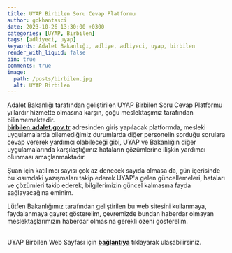 ```yaml
---
title: UYAP Birbilen Soru Cevap Platformu
author: gokhantasci
date: 2023-10-26 13:30:00 +0300
categories: [UYAP, Birbilen]
tags: [adliyeci, uyap]
keywords: Adalet Bakanlığı, adliye, adliyeci, uyap, birbilen
render_with_liquid: false
pin: true
comments: true
image:
  path: /posts/birbilen.jpg
  alt: UYAP Birbilen
---
```


Adalet Bakanlığı tarafından geliştirilen UYAP Birbilen Soru Cevap Platformu yıllardır hizmette olmasına karşın, çoğu meslektaşımız tarafından bilinmemektedir.
<br>[**birbilen.adalet.gov.tr**](https://birbilen.adalet.gov.tr/) adresinden giriş yapılacak platformda, mesleki uygulamalarda bilemediğimiz durumlarda diğer personelin sorduğu sorulara cevap vererek yardımcı olabileceği gibi, UYAP ve Bakanlığın diğer uygulamalarında karşılaştığımız hataların çözümlerine ilişkin yardımcı olunması amaçlanmaktadır. 

Şuan için katılımcı sayısı çok az denecek sayıda olmasa da, gün içerisinde bu kısımdaki yazışmaları takip ederek UYAP'a gelen güncellemeleri, hataları ve çözümleri takip ederek, bilgilerimizin güncel kalmasına fayda sağlayacağına eminim.

Lütfen Bakanlığımız tarafından geliştirilen bu web sitesini kullanmaya, faydalanmaya gayret gösterelim, çevremizde bundan haberdar olmayan meslektaşlarımızın haberdar olmasına gerekli özeni gösterelim.


<br>UYAP Birbilen Web Sayfası için [**bağlantıya**](https://birbilen.adalet.gov.tr/) tıklayarak ulaşabilirsiniz.

